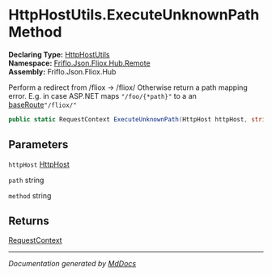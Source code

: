 ﻿<!--  
  <auto-generated>   
    The contents of this file were generated by a tool.  
    Changes to this file may be list if the file is regenerated  
  </auto-generated>   
-->

# HttpHostUtils.ExecuteUnknownPath Method

**Declaring Type:** [HttpHostUtils](../index.md)  
**Namespace:** [Friflo.Json.Fliox.Hub.Remote](../../index.md)  
**Assembly:** Friflo.Json.Fliox.Hub

Perform a redirect from \/fliox \-\> \/fliox\/ Otherwise return a path mapping error. E.g. in case ASP.NET maps `"/foo/{*path}"` to a an [baseRoute](../../HttpHost/fields/baseRoute.md)`"/fliox/"`

```csharp
public static RequestContext ExecuteUnknownPath(HttpHost httpHost, string path, string method);
```

## Parameters

`httpHost`  [HttpHost](../../HttpHost/index.md)

`path`  string

`method`  string

## Returns

[RequestContext](../../RequestContext/index.md)

___

*Documentation generated by [MdDocs](https://github.com/ap0llo/mddocs)*
